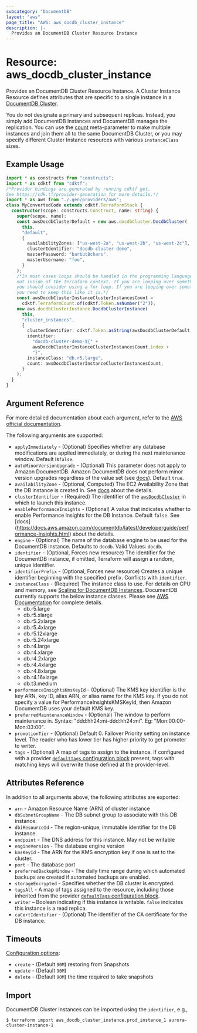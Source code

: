 ```yaml
---
subcategory: "DocumentDB"
layout: "aws"
page_title: "AWS: aws_docdb_cluster_instance"
description: |-
  Provides an DocumentDB Cluster Resource Instance
---
```


# Resource: aws_docdb_cluster_instance

Provides an DocumentDB Cluster Resource Instance. A Cluster Instance Resource defines
attributes that are specific to a single instance in a [DocumentDB Cluster][1].

You do not designate a primary and subsequent replicas. Instead, you simply add DocumentDB
Instances and DocumentDB manages the replication. You can use the [count][3]
meta-parameter to make multiple instances and join them all to the same DocumentDB
Cluster, or you may specify different Cluster Instance resources with various
`instanceClass` sizes.

## Example Usage

```typescript
import * as constructs from "constructs";
import * as cdktf from "cdktf";
/*Provider bindings are generated by running cdktf get.
See https://cdk.tf/provider-generation for more details.*/
import * as aws from "./.gen/providers/aws";
class MyConvertedCode extends cdktf.TerraformStack {
  constructor(scope: constructs.Construct, name: string) {
    super(scope, name);
    const awsDocdbClusterDefault = new aws.docdbCluster.DocdbCluster(
      this,
      "default",
      {
        availabilityZones: ["us-west-2a", "us-west-2b", "us-west-2c"],
        clusterIdentifier: "docdb-cluster-demo",
        masterPassword: "barbut8chars",
        masterUsername: "foo",
      }
    );
    /*In most cases loops should be handled in the programming language context and 
    not inside of the Terraform context. If you are looping over something external, e.g. a variable or a file input
    you should consider using a for loop. If you are looping over something only known to Terraform, e.g. a result of a data source
    you need to keep this like it is.*/
    const awsDocdbClusterInstanceClusterInstancesCount =
      cdktf.TerraformCount.of(cdktf.Token.asNumber("2"));
    new aws.docdbClusterInstance.DocdbClusterInstance(
      this,
      "cluster_instances",
      {
        clusterIdentifier: cdktf.Token.asString(awsDocdbClusterDefault.id),
        identifier:
          "docdb-cluster-demo-${" +
          awsDocdbClusterInstanceClusterInstancesCount.index +
          "}",
        instanceClass: "db.r5.large",
        count: awsDocdbClusterInstanceClusterInstancesCount,
      }
    );
  }
}

```

## Argument Reference

For more detailed documentation about each argument, refer to
the [AWS official documentation](https://docs.aws.amazon.com/cli/latest/reference/docdb/create-db-instance.html).

The following arguments are supported:

* `applyImmediately` - (Optional) Specifies whether any database modifications
     are applied immediately, or during the next maintenance window. Default is`false`.
* `autoMinorVersionUpgrade` - (Optional) This parameter does not apply to Amazon DocumentDB. Amazon DocumentDB does not perform minor version upgrades regardless of the value set (see [docs](https://docs.aws.amazon.com/documentdb/latest/developerguide/API_DBInstance.html)). Default `true`.
* `availabilityZone` - (Optional, Computed) The EC2 Availability Zone that the DB instance is created in. See [docs](https://docs.aws.amazon.com/documentdb/latest/developerguide/API_CreateDBInstance.html) about the details.
* `clusterIdentifier` - (Required) The identifier of the [`awsDocdbCluster`](/docs/providers/aws/r/docdb_cluster.html) in which to launch this instance.
* `enablePerformanceInsights` - (Optional) A value that indicates whether to enable Performance Insights for the DB Instance. Default `false`. See [docs] (https://docs.aws.amazon.com/documentdb/latest/developerguide/performance-insights.html) about the details.
* `engine` - (Optional) The name of the database engine to be used for the DocumentDB instance. Defaults to `docdb`. Valid Values: `docdb`.
* `identifier` - (Optional, Forces new resource) The identifier for the DocumentDB instance, if omitted, Terraform will assign a random, unique identifier.
* `identifierPrefix` - (Optional, Forces new resource) Creates a unique identifier beginning with the specified prefix. Conflicts with `identifier`.
* `instanceClass` - (Required) The instance class to use. For details on CPU and memory, see [Scaling for DocumentDB Instances][2].
  DocumentDB currently supports the below instance classes.
  Please see [AWS Documentation][4] for complete details.
    - db.r5.large
    - db.r5.xlarge
    - db.r5.2xlarge
    - db.r5.4xlarge
    - db.r5.12xlarge
    - db.r5.24xlarge
    - db.r4.large
    - db.r4.xlarge
    - db.r4.2xlarge
    - db.r4.4xlarge
    - db.r4.8xlarge
    - db.r4.16xlarge
    - db.t3.medium
* `performanceInsightsKmsKeyId` - (Optional) The KMS key identifier is the key ARN, key ID, alias ARN, or alias name for the KMS key. If you do not specify a value for PerformanceInsightsKMSKeyId, then Amazon DocumentDB uses your default KMS key.
* `preferredMaintenanceWindow` - (Optional) The window to perform maintenance in.
  Syntax: "ddd:hh24:mi-ddd:hh24:mi". Eg: "Mon:00:00-Mon:03:00".
* `promotionTier` - (Optional) Default 0. Failover Priority setting on instance level. The reader who has lower tier has higher priority to get promoter to writer.
* `tags` - (Optional) A map of tags to assign to the instance. If configured with a provider [`defaultTags` configuration block](https://registry.terraform.io/providers/hashicorp/aws/latest/docs#default_tags-configuration-block) present, tags with matching keys will overwrite those defined at the provider-level.

## Attributes Reference

In addition to all arguments above, the following attributes are exported:

* `arn` - Amazon Resource Name (ARN) of cluster instance
* `dbSubnetGroupName` - The DB subnet group to associate with this DB instance.
* `dbiResourceId` - The region-unique, immutable identifier for the DB instance.
* `endpoint` - The DNS address for this instance. May not be writable
* `engineVersion` - The database engine version
* `kmsKeyId` - The ARN for the KMS encryption key if one is set to the cluster.
* `port` - The database port
* `preferredBackupWindow` - The daily time range during which automated backups are created if automated backups are enabled.
* `storageEncrypted` - Specifies whether the DB cluster is encrypted.
* `tagsAll` - A map of tags assigned to the resource, including those inherited from the provider [`defaultTags` configuration block](https://registry.terraform.io/providers/hashicorp/aws/latest/docs#default_tags-configuration-block).
* `writer` – Boolean indicating if this instance is writable. `false` indicates this instance is a read replica.
* `caCertIdentifier` - (Optional) The identifier of the CA certificate for the DB instance.

[1]: /docs/providers/aws/r/docdb_cluster.html
[2]: https://docs.aws.amazon.com/documentdb/latest/developerguide/db-cluster-manage-performance.html#db-cluster-manage-scaling-instance
[3]: https://www.terraform.io/docs/configuration/meta-arguments/count.html
[4]: https://docs.aws.amazon.com/documentdb/latest/developerguide/db-instance-classes.html#db-instance-class-specs

## Timeouts

[Configuration options](https://developer.hashicorp.com/terraform/language/resources/syntax#operation-timeouts):

- `create` - (Default `90M`)
restoring from Snapshots
- `update` - (Default `90M`)
- `delete` - (Default `90M`)
the time required to take snapshots

## Import

DocumentDB Cluster Instances can be imported using the `identifier`, e.g.,

```
$ terraform import aws_docdb_cluster_instance.prod_instance_1 aurora-cluster-instance-1
```

<!-- cache-key: cdktf-0.17.0-pre.15 input-2e1831c7cb3169137557c91129d635e4a6c139279e7963a0b93881dbfdb29212 -->